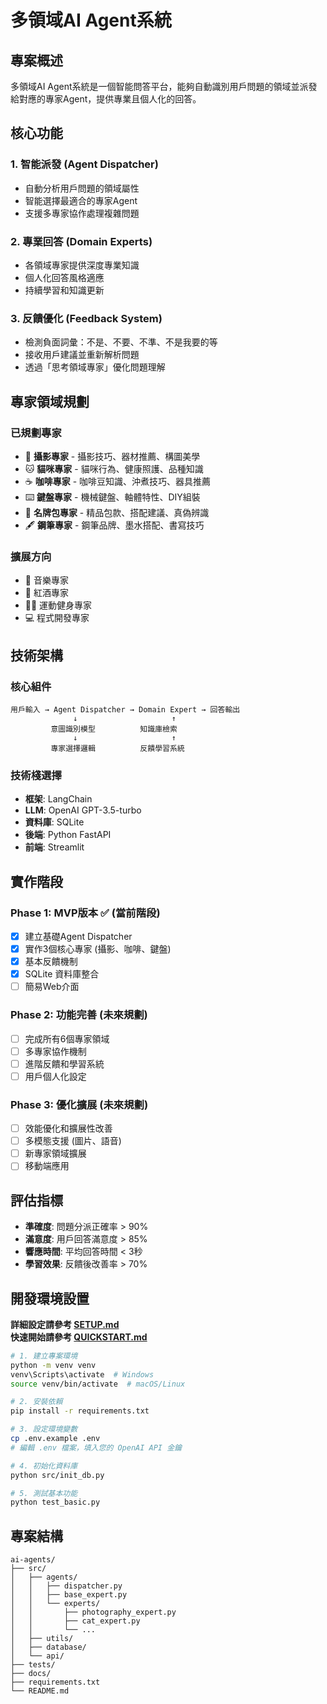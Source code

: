 # 多領域AI Agent系統

## 專案概述

多領域AI Agent系統是一個智能問答平台，能夠自動識別用戶問題的領域並派發給對應的專家Agent，提供專業且個人化的回答。

## 核心功能

### 1. 智能派發 (Agent Dispatcher)

- 自動分析用戶問題的領域屬性
- 智能選擇最適合的專家Agent
- 支援多專家協作處理複雜問題

### 2. 專業回答 (Domain Experts)

- 各領域專家提供深度專業知識
- 個人化回答風格適應
- 持續學習和知識更新

### 3. 反饋優化 (Feedback System)

- 檢測負面詞彙：不是、不要、不準、不是我要的等
- 接收用戶建議並重新解析問題
- 透過「思考領域專家」優化問題理解

## 專家領域規劃

### 已規劃專家

- 📸 **攝影專家** - 攝影技巧、器材推薦、構圖美學
- 🐱 **貓咪專家** - 貓咪行為、健康照護、品種知識
- ☕ **咖啡專家** - 咖啡豆知識、沖煮技巧、器具推薦
- ⌨️ **鍵盤專家** - 機械鍵盤、軸體特性、DIY組裝
- 👜 **名牌包專家** - 精品包款、搭配建議、真偽辨識
- 🖋️ **鋼筆專家** - 鋼筆品牌、墨水搭配、書寫技巧

### 擴展方向

- 🎵 音樂專家
- 🍷 紅酒專家
- 🏃‍♂️ 運動健身專家
- 💻 程式開發專家

## 技術架構

### 核心組件

```text
用戶輸入 → Agent Dispatcher → Domain Expert → 回答輸出
              ↓                     ↑
         意圖識別模型          知識庫檢索
              ↓                     ↑
         專家選擇邏輯          反饋學習系統
```

### 技術棧選擇

- **框架**: LangChain
- **LLM**: OpenAI GPT-3.5-turbo
- **資料庫**: SQLite
- **後端**: Python FastAPI
- **前端**: Streamlit

## 實作階段

### Phase 1: MVP版本 ✅ (當前階段)

- [x] 建立基礎Agent Dispatcher
- [x] 實作3個核心專家 (攝影、咖啡、鍵盤)
- [x] 基本反饋機制
- [x] SQLite 資料庫整合
- [ ] 簡易Web介面

### Phase 2: 功能完善 (未來規劃)

- [ ] 完成所有6個專家領域
- [ ] 多專家協作機制
- [ ] 進階反饋和學習系統
- [ ] 用戶個人化設定

### Phase 3: 優化擴展 (未來規劃)

- [ ] 效能優化和擴展性改善
- [ ] 多模態支援 (圖片、語音)
- [ ] 新專家領域擴展
- [ ] 移動端應用

## 評估指標

- **準確度**: 問題分派正確率 > 90%
- **滿意度**: 用戶回答滿意度 > 85%
- **響應時間**: 平均回答時間 < 3秒
- **學習效果**: 反饋後改善率 > 70%

## 開發環境設置

**詳細設定請參考 [SETUP.md](SETUP.md)**  
**快速開始請參考 [QUICKSTART.md](QUICKSTART.md)**

```bash
# 1. 建立專案環境
python -m venv venv
venv\Scripts\activate  # Windows
source venv/bin/activate  # macOS/Linux

# 2. 安裝依賴
pip install -r requirements.txt

# 3. 設定環境變數
cp .env.example .env
# 編輯 .env 檔案，填入您的 OpenAI API 金鑰

# 4. 初始化資料庫
python src/init_db.py

# 5. 測試基本功能
python test_basic.py
```

## 專案結構

```text
ai-agents/
├── src/
│   ├── agents/
│   │   ├── dispatcher.py
│   │   ├── base_expert.py
│   │   └── experts/
│   │       ├── photography_expert.py
│   │       ├── cat_expert.py
│   │       └── ...
│   ├── utils/
│   ├── database/
│   └── api/
├── tests/
├── docs/
├── requirements.txt
└── README.md
```